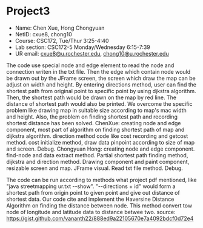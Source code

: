 # Project3
* Name: Chen Xue, Hong Chongyuan
* NetID: cxue8, chong10
* Course: CSC172, Tue/Thur 3:25-4:40 
* Lab section:  CSC172-5    Monday/Wednesday 6:15-7:39
* UR email: cxue8@u.rochester.edu, chong10@u.rochester.edu

The code use special node and edge element to read the node and connection writen in the txt file. Then the edge which contain node would be drawn out 
by the JFrame screen, the screen which draw the map can be adjust on width and height. By entering directions method, user can find the shortest path from 
original point to specific point by using djkstra algorithm. Then, the shortest path would be drawn on the map by red line. The distance of shortest path would also be printed. We overcome the specific problem like drawing map in suitable size according to map's mac width and height. Also, the problem on finding shortest path and recording shortest distance has been solved.
ChenXue: creating node and edge component, most part of algorithm on finding shortest path of map and dijkstra algorithm. direction method code like cost recording and getcost method. cost initialize method, draw data pinpoint according to size of map and screen. Debug.
Chongyuan Hong: creating node and edge component. find-node and data extract method. Partial shortest path finding method, dijkstra and direction method. Drawing component and paint component, resizable screen and map. JFrame visual. Read txt file method. Debug.

The code can be run according to methods what project pdf mentioned, like "java streetmapping ur.txt --show". "--directions + id" would form a shortest path from origin point to given point and give out distance of shortest data.
Our code cite and implement the Haversine Distance Algorithm on finding the distance between node. This method convert tow node of longitude and latitude data to distance betwee two. source: https://gist.github.com/vananth22/888ed9a22105670e7a4092bdcf0d72e4
